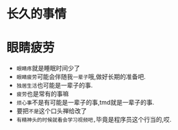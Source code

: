 # 长久的事情

# 眼睛疲劳
- `眼睛疼`就是睡眠时间少了
- `眼睛疲劳`可能会伴随我`一辈子`哦,做好长期的准备吧.
- `独居生活`也可能是一辈子的事.
- `疲劳`也是常有的事嘛
- `烦心事`不是有可能是一辈子的事,tmd就是一辈子的事.
- 要把`不是`这个口头禅给改了
- `有精神头的时候就看会学习视频吧,`毕竟是程序员这个行当的,哎.